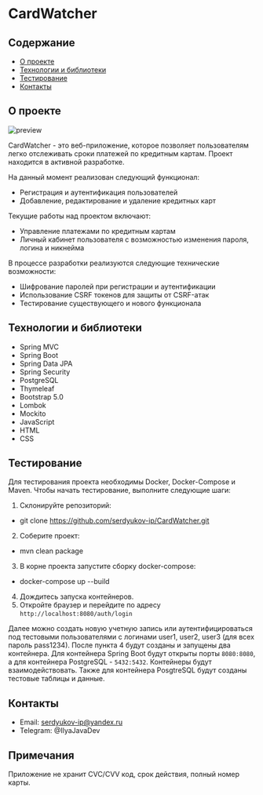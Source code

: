 # CardWatcher

## Содержание
- [О проекте](#о-проекте)
- [Технологии и библиотеки](#технологии-и-библиотеки)
- [Тестирование](#тестирование)
- [Контакты](#контакты)

## О проекте

![preview](https://github.com/serdyukov-ip/CardWatcher/assets/53144887/40f4ed7e-f140-451d-8388-293011ac44c9)

CardWatcher - это веб-приложение, которое позволяет пользователям легко отслеживать сроки платежей по кредитным картам. Проект находится в активной разработке.

На данный момент реализован следующий функционал:
- Регистрация и аутентификация пользователей
- Добавление, редактирование и удаление кредитных карт

Текущие работы над проектом включают:
- Управление платежами по кредитным картам
- Личный кабинет пользователя с возможностью изменения пароля, логина и никнейма

В процессе разработки реализуются следующие технические возможности:
- Шифрование паролей при регистрации и аутентификации
- Использование CSRF токенов для защиты от CSRF-атак
- Тестирование существующего и нового функционала

## Технологии и библиотеки

- Spring MVC
- Spring Boot
- Spring Data JPA
- Spring Security
- PostgreSQL
- Thymeleaf
- Bootstrap 5.0
- Lombok
- Mockito
- JavaScript
- HTML
- CSS

## Тестирование

Для тестирования проекта необходимы Docker, Docker-Compose и Maven. Чтобы начать тестирование, выполните следующие шаги:

1. Склонируйте репозиторий:
  - git clone https://github.com/serdyukov-ip/CardWatcher.git
2. Соберите проект:
  - mvn clean package
3. В корне проекта запустите сборку docker-compose:
  - docker-compose up --build
4. Дождитесь запуска контейнеров.
5. Откройте браузер и перейдите по адресу `http://localhost:8080/auth/login`

Далее можно создать новую учетную запись или аутентифицироваться под тестовыми пользователями с логинами user1, user2, user3 (для всех пароль pass1234).
После пункта 4 будут созданы и запущены два контейнера. Для контейнера Spring Boot будут открыты порты `8080:8080`, а для контейнера PostgreSQL - `5432:5432`. Контейнеры будут взаимодействовать. 
Также для контейнера PosgtreSQL будут созданы тестовые таблицы и данные. 

## Контакты

- Email: serdyukov-ip@yandex.ru
- Telegram: @IlyaJavaDev

## Примечания

Приложение не хранит CVC/CVV код, срок действия, полный номер карты.
